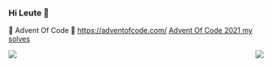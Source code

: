 ### Hi Leute 👋

🎁 Advent Of Code 🎄 
https://adventofcode.com/
<a href="https://github.com/HalloWelt42/snippets/tree/master/app/src/advent_of_code">Advent Of Code 2021 my solves</a>


<img align="left" src="https://github-readme-stats.vercel.app/api?username=hallowelt42&theme=dark">
<img align="right" src="https://github-readme-stats.vercel.app/api/top-langs/?username=hallowelt42&theme=dark">



